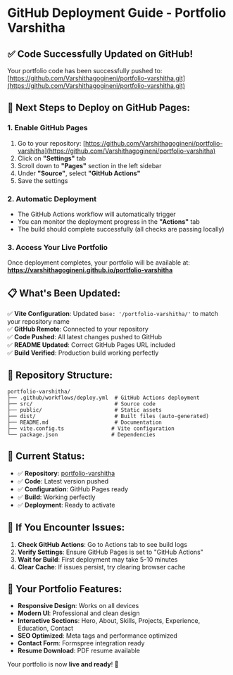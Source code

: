 # GitHub Deployment Guide - Portfolio Varshitha

## ✅ **Code Successfully Updated on GitHub!**

Your portfolio code has been successfully pushed to: [https://github.com/Varshithagogineni/portfolio-varshitha.git](https://github.com/Varshithagogineni/portfolio-varshitha.git)

## 🚀 **Next Steps to Deploy on GitHub Pages:**

### 1. **Enable GitHub Pages**
1. Go to your repository: [https://github.com/Varshithagogineni/portfolio-varshitha](https://github.com/Varshithagogineni/portfolio-varshitha)
2. Click on **"Settings"** tab
3. Scroll down to **"Pages"** section in the left sidebar
4. Under **"Source"**, select **"GitHub Actions"**
5. Save the settings

### 2. **Automatic Deployment**
- The GitHub Actions workflow will automatically trigger
- You can monitor the deployment progress in the **"Actions"** tab
- The build should complete successfully (all checks are passing locally)

### 3. **Access Your Live Portfolio**
Once deployment completes, your portfolio will be available at:
**https://varshithagogineni.github.io/portfolio-varshitha**

## 📋 **What's Been Updated:**

✅ **Vite Configuration**: Updated `base: '/portfolio-varshitha/'` to match your repository name  
✅ **GitHub Remote**: Connected to your repository  
✅ **Code Pushed**: All latest changes pushed to GitHub  
✅ **README Updated**: Correct GitHub Pages URL included  
✅ **Build Verified**: Production build working perfectly  

## 🔧 **Repository Structure:**
```
portfolio-varshitha/
├── .github/workflows/deploy.yml  # GitHub Actions deployment
├── src/                          # Source code
├── public/                       # Static assets
├── dist/                         # Built files (auto-generated)
├── README.md                     # Documentation
├── vite.config.ts               # Vite configuration
└── package.json                 # Dependencies
```

## 🎯 **Current Status:**

- ✅ **Repository**: [portfolio-varshitha](https://github.com/Varshithagogineni/portfolio-varshitha)
- ✅ **Code**: Latest version pushed
- ✅ **Configuration**: GitHub Pages ready
- ✅ **Build**: Working perfectly
- ✅ **Deployment**: Ready to activate

## 🚨 **If You Encounter Issues:**

1. **Check GitHub Actions**: Go to Actions tab to see build logs
2. **Verify Settings**: Ensure GitHub Pages is set to "GitHub Actions"
3. **Wait for Build**: First deployment may take 5-10 minutes
4. **Clear Cache**: If issues persist, try clearing browser cache

## 🎉 **Your Portfolio Features:**

- **Responsive Design**: Works on all devices
- **Modern UI**: Professional and clean design
- **Interactive Sections**: Hero, About, Skills, Projects, Experience, Education, Contact
- **SEO Optimized**: Meta tags and performance optimized
- **Contact Form**: Formspree integration ready
- **Resume Download**: PDF resume available

Your portfolio is now **live and ready**! 🚀

